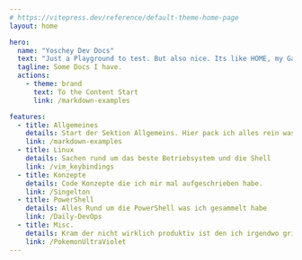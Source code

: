 ```yaml
---
# https://vitepress.dev/reference/default-theme-home-page
layout: home

hero:
  name: "Yoschey Dev Docs"
  text: "Just a Playground to test. But also nice. Its like HOME, my Garage. Smoke a Pipe and sip a Whisky with me here"
  tagline: Some Docs I have.
  actions:
    - theme: brand
      text: To the Content Start
      link: /markdown-examples

features:
  - title: Allgemeines
    details: Start der Sektion Allgemeins. Hier pack ich alles rein was sonst nicht passt oder ich einfach keine Lust habe es zu sortieren
    link: /markdown-examples
  - title: Linux
    details: Sachen rund um das beste Betriebsystem und die Shell
    link: /vim_keybindings
  - title: Konzepte
    details: Code Konzepte die ich mir mal aufgeschrieben habe.
    link: /Singelton
  - title: PowerShell
    details: Alles Rund um die PowerShell was ich gesammelt habe 
    link: /Daily-DevOps
  - title: Misc.
    details: Kram der nicht wirklich produktiv ist den ich irgendwo griffbereit haben will aus Gründen die ich selbst nicht mehr weiß. Lassen wir es hier wohnen bis es in den Müllschlucker kommt 
    link: /PokemonUltraViolet
---
```

